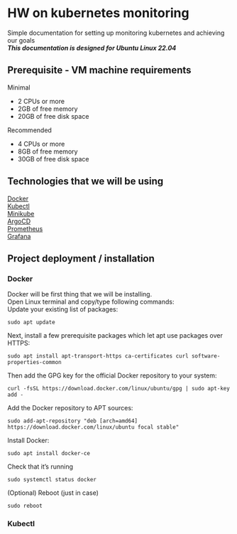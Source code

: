 # HW on kubernetes monitoring
Simple documentation for setting up monitoring kubernetes and achieving our goals <br>
_**This documentation is designed for Ubuntu Linux 22.04**_
## Prerequisite - VM machine requirements
Minimal <br> 
* 2 CPUs or more<br>
* 2GB of free memory<br>
* 20GB of free disk space<br>

Recommended <br> 
* 4 CPUs or more<br>
* 8GB of free memory<br>
* 30GB of free disk space<br>

## Technologies that we will be using
[Docker](https://docs.docker.com/engine/install/ubuntu/ "Docker main") <br>
[Kubectl](https://kubernetes.io/docs/tasks/tools/ "Kubectl main") <br>
[Minikube](https://minikube.sigs.k8s.io/docs/start/ "Minikube main") <br>
[ArgoCD](https://argo-cd.readthedocs.io/en/stable/getting_started/ "ArgoCD main") <br>
[Prometheus](https://prometheus.io/docs/prometheus/latest/installation/ "Prometheus main") <br>
[Grafana](https://grafana.com/docs/grafana/latest/setup-grafana/installation/ "Grafana main") <br>

## Project deployment / installation
### Docker
Docker will be first thing that we will be installing. <br>
Open Linux terminal and copy/type following commands: <br>
Update your existing list of packages: <br>
```
sudo apt update
```
Next, install a few prerequisite packages which let apt use packages over HTTPS: <br>
```
sudo apt install apt-transport-https ca-certificates curl software-properties-common
```
Then add the GPG key for the official Docker repository to your system: <br>
```
curl -fsSL https://download.docker.com/linux/ubuntu/gpg | sudo apt-key add -
```
Add the Docker repository to APT sources: <br>
```
sudo add-apt-repository "deb [arch=amd64] https://download.docker.com/linux/ubuntu focal stable"
```
Install Docker: <br>
```
sudo apt install docker-ce
```
Check that it’s running <br>
```
sudo systemctl status docker
```
(Optional) Reboot (just in case) <br>
```
sudo reboot
```
### Kubectl